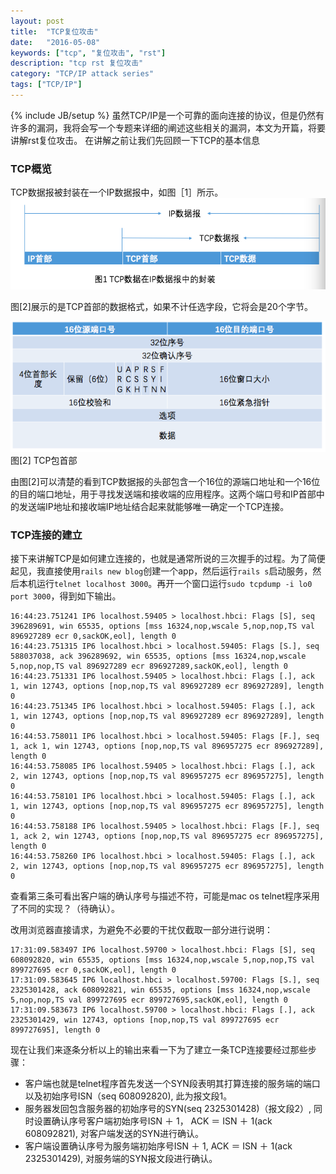 ```yaml
---
layout: post
title:  "TCP复位攻击"
date:   "2016-05-08"
keywords: ["tcp", "复位攻击", "rst"]
description: "tcp rst 复位攻击"
category: "TCP/IP attack series"
tags: ["TCP/IP"]
---
```

{% include JB/setup %}
虽然TCP/IP是一个可靠的面向连接的协议，但是仍然有许多的漏洞，我将会写一个专题来详细的阐述这些相关的漏洞，本文为开篇，将要讲解rst复位攻击。
在讲解之前让我们先回顾一下TCP的基本信息

### TCP概览

TCP数据报被封装在一个IP数据报中，如图［1］所示。
![Alt "TCP数据在IP数据报中的封装"](/assets/images/F7CE85AD-D1B7-4E20-AEF5-3FE8C7625B43.png)

图[2]展示的是TCP首部的数据格式，如果不计任选字段，它将会是20个字节。

![Alt "TCP包首部"](/assets/images/D1DEF2E2-02AF-4915-BDF0-4D0D05A15B9C.png)
图[2] TCP包首部

由图[2]可以清楚的看到TCP数据报的头部包含一个16位的源端口地址和一个16位的目的端口地址，用于寻找发送端和接收端的应用程序。这两个端口号和IP首部中的发送端IP地址和接收端IP地址结合起来就能够唯一确定一个TCP连接。

### TCP连接的建立

接下来讲解TCP是如何建立连接的，也就是通常所说的三次握手的过程。为了简便起见，我直接使用`rails new blog`创建一个app，然后运行`rails s`启动服务，然后本机运行`telnet localhost 3000`。再开一个窗口运行`sudo tcpdump -i lo0 port 3000`，得到如下输出。

    16:44:23.751241 IP6 localhost.59405 > localhost.hbci: Flags [S], seq 396289691, win 65535, options [mss 16324,nop,wscale 5,nop,nop,TS val 896927289 ecr 0,sackOK,eol], length 0
    16:44:23.751315 IP6 localhost.hbci > localhost.59405: Flags [S.], seq 588037038, ack 396289692, win 65535, options [mss 16324,nop,wscale 5,nop,nop,TS val 896927289 ecr 896927289,sackOK,eol], length 0
    16:44:23.751331 IP6 localhost.59405 > localhost.hbci: Flags [.], ack 1, win 12743, options [nop,nop,TS val 896927289 ecr 896927289], length 0
    16:44:23.751345 IP6 localhost.hbci > localhost.59405: Flags [.], ack 1, win 12743, options [nop,nop,TS val 896927289 ecr 896927289], length 0
    16:44:53.758011 IP6 localhost.hbci > localhost.59405: Flags [F.], seq 1, ack 1, win 12743, options [nop,nop,TS val 896957275 ecr 896927289], length 0
    16:44:53.758085 IP6 localhost.59405 > localhost.hbci: Flags [.], ack 2, win 12743, options [nop,nop,TS val 896957275 ecr 896957275], length 0
    16:44:53.758101 IP6 localhost.hbci > localhost.59405: Flags [.], ack 1, win 12743, options [nop,nop,TS val 896957275 ecr 896957275], length 0
    16:44:53.758188 IP6 localhost.59405 > localhost.hbci: Flags [F.], seq 1, ack 2, win 12743, options [nop,nop,TS val 896957275 ecr 896957275], length 0
    16:44:53.758260 IP6 localhost.hbci > localhost.59405: Flags [.], ack 2, win 12743, options [nop,nop,TS val 896957275 ecr 896957275], length 0

查看第三条可看出客户端的确认序号与描述不符，可能是mac os telnet程序采用了不同的实现？（待确认）。

改用浏览器直接请求，为避免不必要的干扰仅截取一部分进行说明：

    17:31:09.583497 IP6 localhost.59700 > localhost.hbci: Flags [S], seq 608092820, win 65535, options [mss 16324,nop,wscale 5,nop,nop,TS val 899727695 ecr 0,sackOK,eol], length 0
    17:31:09.583645 IP6 localhost.hbci > localhost.59700: Flags [S.], seq 2325301428, ack 608092821, win 65535, options [mss 16324,nop,wscale 5,nop,nop,TS val 899727695 ecr 899727695,sackOK,eol], length 0
    17:31:09.583673 IP6 localhost.59700 > localhost.hbci: Flags [.], ack 2325301429, win 12743, options [nop,nop,TS val 899727695 ecr 899727695], length 0

现在让我们来逐条分析以上的输出来看一下为了建立一条TCP连接要经过那些步骤：

* 客户端也就是telnet程序首先发送一个SYN段表明其打算连接的服务端的端口以及初始序号ISN（seq 608092820), 此为报文段1。
* 服务器发回包含服务器的初始序号的SYN(seq 2325301428)（报文段2）, 同时设置确认序号客户端初始序号ISN ＋ 1， ACK ＝ ISN ＋ 1(ack 608092821), 对客户端发送的SYN进行确认。
* 客户端设置确认序号为服务端初始序号ISN ＋ 1,  ACK ＝ ISN ＋ 1(ack 2325301429), 对服务端的SYN报文段进行确认。
